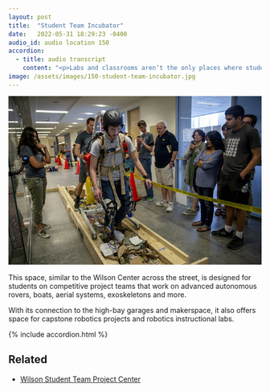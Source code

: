 ```yaml
---
layout: post
title:  "Student Team Incubator"
date:   2022-05-31 18:29:23 -0400
audio_id: audio location 150
accordion: 
  - title: audio transcript
    content: "<p>Labs and classrooms aren’t the only places where students can put their knowledge to action. Michigan Engineering has plenty of student teams that work on autonomous systems and compete internationally.</p><p>This includes autonomous rovers, boats, aerial systems, exoskeletons and more. This space is connected to the high-bay garages in the back of the building, and makerspace just next door.</p><p>This enables teams like Michigan Robotics Submarine to design, build, redesign, and rebuild year after year, as Shrey Sahgal explains.</p><p>Our submarine from our first competition season, Huron, was a great start. We made several changes when designing Erie in order to address the numerous problems that came up in the manufacturing process, the electrical component placement and the software testing. For Erie, a big emphasis was placed on modularity. The mechanical design is such that once the complex hull was fabricated, the rest of the sub could be easily manufactured and assembled.</p><p>The hull is open and spacious, allowing for easy electronics placement and has an upward facing window, allowing us to monitor indicator lights from dry land. Michigan RoboSub is all about striving for success and improving our shortcomings, where a young team with the right mindset, and we reach for the stars.</p>"
image: /assets/images/150-student-team-incubator.jpg
---
```


<div class="audio-player">
   <!-- this is where the player will be injected -->
</div>

![The STARX powered-exoskeleton team competing by walking over debris](/assets/images/150-student-team-incubator.jpg)

This space, similar to the Wilson Center across the street, is designed for students on competitive project teams that work on advanced autonomous rovers, boats, aerial systems, exoskeletons and more.

With its connection to the high-bay garages and makerspace, it also offers space for capstone robotics projects and robotics instructional labs.


{% include accordion.html %}

## Related
* [Wilson Student Team Project Center](https://teamprojects.engin.umich.edu)





<script type="text/javascript">

 const player = new Shikwasa({
   container: () => document.querySelector('.audio-player'),
   audio: {
     title: 'Student Team Incubator',
     artist: 'Location 150',
     cover: '/assets/images/150-student-team-incubator.jpg',
     src: '/assets/audio/150-student-team.mp3',
   },
   // fixed: {
   //   type: 'static',
   // }
 })

 </script>
